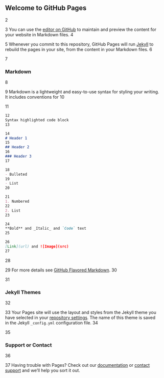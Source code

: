 ## Welcome to GitHub Pages
2

3
You can use the [editor on GitHub](https://github.com/reach2sun/pages/edit/gh-pages/index.md) to maintain and preview the content for your website in Markdown files.
4

5
Whenever you commit to this repository, GitHub Pages will run [Jekyll](https://jekyllrb.com/) to rebuild the pages in your site, from the content in your Markdown files.
6

7
### Markdown
8

9
Markdown is a lightweight and easy-to-use syntax for styling your writing. It includes conventions for
10

11
```markdown
12
Syntax highlighted code block
13

14
# Header 1
15
## Header 2
16
### Header 3
17

18
- Bulleted
19
- List
20

21
1. Numbered
22
2. List
23

24
**Bold** and _Italic_ and `Code` text
25

26
[Link](url) and ![Image](src)
27
```
28

29
For more details see [GitHub Flavored Markdown](https://guides.github.com/features/mastering-markdown/).
30

31
### Jekyll Themes
32

33
Your Pages site will use the layout and styles from the Jekyll theme you have selected in your [repository settings](https://github.com/reach2sun/pages/settings). The name of this theme is saved in the Jekyll `_config.yml` configuration file.
34

35
### Support or Contact
36

37
Having trouble with Pages? Check out our [documentation](https://docs.github.com/categories/github-pages-basics/) or [contact support](https://github.com/contact) and we’ll help you sort it out.
